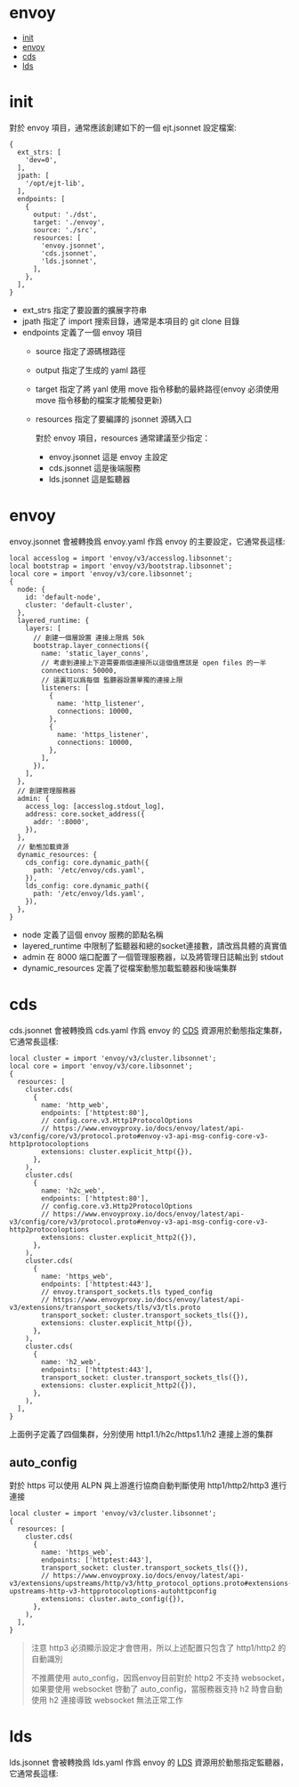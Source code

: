 # envoy

- [init](#init)
- [envoy](#envoy)
- [cds](#cds)
- [lds](#lds)

# init

對於 envoy 項目，通常應該創建如下的一個 ejt.jsonnet 設定檔案:

```
{
  ext_strs: [
    'dev=0',
  ],
  jpath: [
    '/opt/ejt-lib',
  ],
  endpoints: [
    {
      output: './dst', 
      target: './envoy',  
      source: './src', 
      resources: [
        'envoy.jsonnet',
        'cds.jsonnet',
        'lds.jsonnet',
      ],
    },
  ],
}
```

- ext_strs 指定了要設置的擴展字符串
- jpath 指定了 import 搜索目錄，通常是本項目的 git clone 目錄
- endpoints 定義了一個 envoy 項目
  - source 指定了源碼根路徑
  - output 指定了生成的 yaml 路徑
  - target 指定了將 yanl 使用 move 指令移動的最終路徑(envoy 必須使用 move
    指令移動的檔案才能觸發更新)
  - resources 指定了要編譯的 jsonnet 源碼入口

    對於 envoy 項目，resources 通常建議至少指定：

    - envoy.jsonnet 這是 envoy 主設定
    - cds.jsonnet 這是後端服務
    - lds.jsonnet 這是監聽器

# envoy

envoy.jsonnet 會被轉換爲 envoy.yaml 作爲 envoy 的主要設定，它通常長這樣:

```
local accesslog = import 'envoy/v3/accesslog.libsonnet';
local bootstrap = import 'envoy/v3/bootstrap.libsonnet';
local core = import 'envoy/v3/core.libsonnet';
{
  node: {
    id: 'default-node',
    cluster: 'default-cluster',
  },
  layered_runtime: {
    layers: [
      // 創建一個層設置 連接上限爲 50k
      bootstrap.layer_connections({
        name: 'static_layer_conns',
        // 考慮到連接上下遊需要兩個連接所以這個值應該是 open files 的一半
        connections: 50000,
        // 這裏可以爲每個 監聽器設置單獨的連接上限
        listeners: [
          {
            name: 'http_listener',
            connections: 10000,
          },
          {
            name: 'https_listener',
            connections: 10000,
          },
        ],
      }),
    ],
  },
  // 創建管理服務器
  admin: {
    access_log: [accesslog.stdout_log],
    address: core.socket_address({
      addr: ':8000',
    }),
  },
  // 動態加載資源
  dynamic_resources: {
    cds_config: core.dynamic_path({
      path: '/etc/envoy/cds.yaml',
    }),
    lds_config: core.dynamic_path({
      path: '/etc/envoy/lds.yaml',
    }),
  },
}
```

- node 定義了這個 envoy 服務的節點名稱
- layered\_runtime 中限制了監聽器和總的socket連接數，請改爲具體的真實值
- admin 在 8000 端口配置了一個管理服務器，以及將管理日誌輸出到 stdout
- dynamic_resources 定義了從檔案動態加載監聽器和後端集群

# cds

cds.jsonnet 會被轉換爲 cds.yaml 作爲 envoy 的
[CDS](https://www.envoyproxy.io/docs/envoy/latest/api-v3/config/bootstrap/v3/bootstrap.proto#envoy-v3-api-field-config-bootstrap-v3-bootstrap-dynamicresources-cds-config)
資源用於動態指定集群，它通常長這樣:

```
local cluster = import 'envoy/v3/cluster.libsonnet';
local core = import 'envoy/v3/core.libsonnet';
{
  resources: [
    cluster.cds(
      {
        name: 'http_web',
        endpoints: ['httptest:80'],
        // config.core.v3.Http1ProtocolOptions
        // https://www.envoyproxy.io/docs/envoy/latest/api-v3/config/core/v3/protocol.proto#envoy-v3-api-msg-config-core-v3-http1protocoloptions
        extensions: cluster.explicit_http({}),
      },
    ),
    cluster.cds(
      {
        name: 'h2c_web',
        endpoints: ['httptest:80'],
        // config.core.v3.Http2ProtocolOptions
        // https://www.envoyproxy.io/docs/envoy/latest/api-v3/config/core/v3/protocol.proto#envoy-v3-api-msg-config-core-v3-http2protocoloptions
        extensions: cluster.explicit_http2({}),
      },
    ),
    cluster.cds(
      {
        name: 'https_web',
        endpoints: ['httptest:443'],
        // envoy.transport_sockets.tls typed_config
        // https://www.envoyproxy.io/docs/envoy/latest/api-v3/extensions/transport_sockets/tls/v3/tls.proto
        transport_socket: cluster.transport_sockets_tls({}),
        extensions: cluster.explicit_http({}),
      },
    ),
    cluster.cds(
      {
        name: 'h2_web',
        endpoints: ['httptest:443'],
        transport_socket: cluster.transport_sockets_tls({}),
        extensions: cluster.explicit_http2({}),
      },
    ),
  ],
}
```

上面例子定義了四個集群，分別使用 http1.1/h2c/https1.1/h2 連接上游的集群

## auto_config

對於 https 可以使用 ALPN 與上游進行協商自動判斷使用 http1/http2/http3 進行連接

```
local cluster = import 'envoy/v3/cluster.libsonnet';
{
  resources: [
    cluster.cds(
      {
        name: 'https_web',
        endpoints: ['httptest:443'],
        transport_socket: cluster.transport_sockets_tls({}),
        // https://www.envoyproxy.io/docs/envoy/latest/api-v3/extensions/upstreams/http/v3/http_protocol_options.proto#extensions-upstreams-http-v3-httpprotocoloptions-autohttpconfig
        extensions: cluster.auto_config({}),
      },
    ),
  ],
}
```

> 注意 http3 必須顯示設定才會啓用，所以上述配置只包含了 http1/http2 的自動識別
>
> 不推薦使用 auto_config，因爲envoy目前對於 http2 不支持 websocket，如果要使用
> websocket 啓動了 auto_config，當服務器支持 h2 時會自動使用 h2 連接導致
> websocket 無法正常工作

# lds

lds.jsonnet 會被轉換爲 lds.yaml 作爲 envoy 的
[LDS](https://www.envoyproxy.io/docs/envoy/latest/intro/arch_overview/operations/dynamic_configuration#arch-overview-dynamic-config-lds)
資源用於動態指定監聽器，它通常長這樣:
